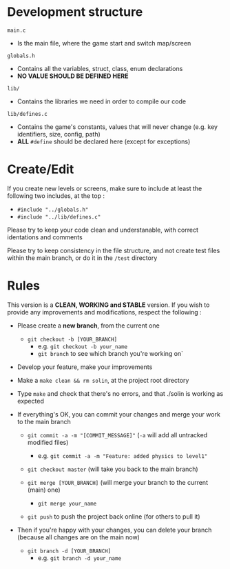 # Development structure

`main.c`

* Is the main file, where the game start and switch map/screen

`globals.h`

* Contains all the variables, struct, class, enum declarations
* **NO VALUE SHOULD BE DEFINED HERE**

`lib/`

* Contains the libraries we need in order to compile our code

`lib/defines.c`

* Contains the game's constants, values that will never change (e.g. key identifiers, size, config, path)
* **ALL** `#define` should be declared here (except for exceptions)

# Create/Edit

If you create new levels or screens, make sure to include at least the following two includes, at the top :
* `#include "../globals.h"`
* `#include "../lib/defines.c"`

Please try to keep your code clean and understanable, with correct identations and comments

Please try to keep consistency in the file structure, and not create test files within the main branch, or do it in the `/test` directory

# Rules

This version is a **CLEAN, WORKING and STABLE** version. If you wish to provide any improvements and modifications, respect the following :

* Please create a **new branch**, from the current one
	* `git checkout -b [YOUR_BRANCH]`
		* e.g. `git checkout -b your_name`
		* `git branch` to see which branch you're working on`

* Develop your feature, make your improvements

* Make a `make clean && rm solin`, at the project root directory

* Type `make` and check that there's no errors, and that ./solin is working as expected

* If everything's OK, you can commit your changes and merge your work to the main branch
	
	* `git commit -a -m "[COMMIT_MESSAGE]"` (`-a` will add all untracked modified files)
		* e.g. `git commit -a -m "Feature: added physics to level1"`
	
	* `git checkout master` (will take you back to the main branch)
	
	* `git merge [YOUR_BRANCH]` (will merge your branch to the current (main) one)
		* `git merge your_name`

	* `git push` to push the project back online (for others to pull it)

* Then if you're happy with your changes, you can delete your branch (because all changes are on the main now)
	* `git branch -d [YOUR_BRANCH]`
		* e.g. `git branch -d your_name`
